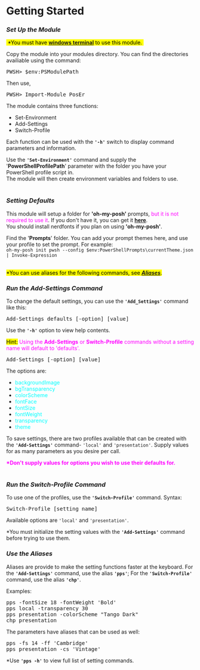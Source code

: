 # Getting Started
### *Set Up the Module*
<mark>&nbsp;*You must have [__windows terminal__](https://apps.microsoft.com/store/detail/windows-terminal/9N0DX20HK701) to use this module.&nbsp;</mark>  

Copy the module into your modules directory. You can find the directories availiable using the command:
<pre>PWSH> $env:PSModulePath</pre>
Then use,
<pre>PWSH> Import-Module PosEr</pre>  

The module contains three functions:
* Set-Environment
* Add-Settings
* Switch-Profile

Each function can be used with the  __`'-h'`__ switch to display command parameters and information.  

Use the __`'Set-Environment'`__ command and supply the '__PowerShellProfilePath__' parameter with the folder you have your PowerShell profile script in.  
The module will then create environment variables and folders to use.  
&nbsp;

### *Setting Defaults*

This module will setup a folder for __'oh-my-posh'__ prompts, <font color="magenta">but it is not required to use it</font>. If you don't have it, you can get it [__here__](https://ohmyposh.dev/).  
You should install nerdfonts if you plan on using __'oh-my-posh'__.  

Find the '__Prompts__' folder. You can add your prompt themes here, and use your profile to set the prompt. For example:  
`oh-my-posh init pwsh --config $env:PowerShellPrompts\currentTheme.json | Invoke-Expression`  
&nbsp;

<mark>*You can use aliases for the following commands, see [*__Aliases__*](#use-the-aliases).</mark>

### *Run the Add-Settings Command*

To change the default settings, you can use the __`'Add_Settings'`__ command like this:  

<pre>Add-Settings defaults [-option] [value]</pre>
Use the __`'-h'`__ option to view help contents.  

<mark>Hint:</mark>
<font color=Magenta>Using the __Add-Settings__ or __Switch-Profile__ commands without a setting name will default to 'defaults'.</font>  
<pre>Add-Settings [-option] [value]</pre>
The options are:

- <font color=cyan>backgroundImage</font>
- <font color="cyan">bgTransparency</font>
- <font color="cyan">colorScheme</font>
- <font color="cyan">fontFace</font>
- <font color="cyan">fontSize</font>
- <font color="cyan">fontWeight</font>
- <font color="cyan">transparency</font>
- <font color="cyan">theme</font>

To save settings, there are two profiles available that can be created with the __`'Add-Settings'`__ command- `'local'` and `'presentation'`. Supply values for as many parameters as you desire per call.

<font color=magenta>__*Don't supply values for options you wish to use their defaults for.__</font>  
&nbsp;

### *Run the Switch-Profile Command*

To use one of the profiles, use the __`'Switch-Profile'`__ command. Syntax:

<pre>Switch-Profile [setting_name]</pre>

Available options are `'local'` and `'presentation'`.  

*You must initialize the setting values with the __`'Add-Settings'`__ command before trying to use them.

### *Use the Aliases*

Aliases are provide to make the setting functions faster at the keyboard. For the __`'Add-Settings'`__ command, use the alias __`'pps'`__; For the __`'Switch-Profile'`__ command, use the alias __`'chp'`__.  

Examples:  
<pre>
pps -fontSize 18 -fontWeight 'Bold'
pps local -transparency 30
pps presentation -colorScheme "Tango Dark"
chp presentation
</pre>

<mark></mark>

The parameters have aliases that can be used as well:  
<pre>
pps -fs 14 -ff 'Cambridge'
pps presentation -cs 'Vintage'
</pre>

*Use __`'pps -h'`__ to view full list of setting commands.
